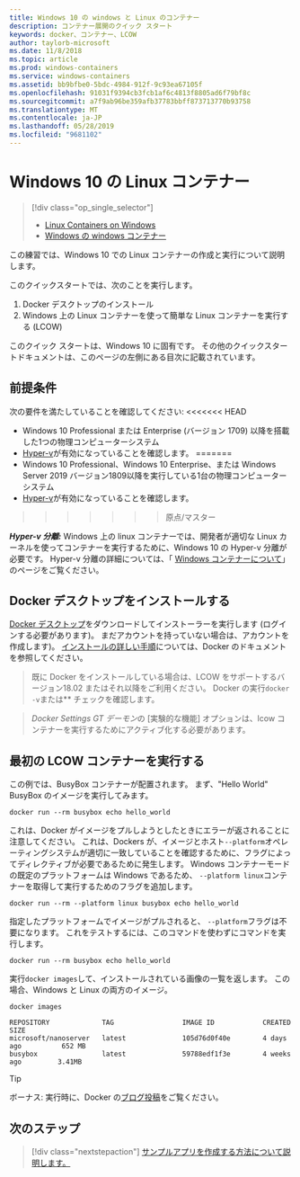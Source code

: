 ```yaml
---
title: Windows 10 の windows と Linux のコンテナー
description: コンテナー展開のクイック スタート
keywords: docker、コンテナー、LCOW
author: taylorb-microsoft
ms.date: 11/8/2018
ms.topic: article
ms.prod: windows-containers
ms.service: windows-containers
ms.assetid: bb9bfbe0-5bdc-4984-912f-9c93ea67105f
ms.openlocfilehash: 91031f9394cb3fcb1af6c4813f8805ad6f79bf8c
ms.sourcegitcommit: a7f9ab96be359afb37783bbff873713770b93758
ms.translationtype: MT
ms.contentlocale: ja-JP
ms.lasthandoff: 05/28/2019
ms.locfileid: "9681102"
---
```

# <a name="linux-containers-on-windows-10"></a>Windows 10 の Linux コンテナー

> [!div class="op_single_selector"]
> - [Linux Containers on Windows](quick-start-windows-10-linux.md)
> - [Windows の windows コンテナー](quick-start-windows-10.md)

この練習では、Windows 10 での Linux コンテナーの作成と実行について説明します。

このクイックスタートでは、次のことを実行します。

1. Docker デスクトップのインストール
2. Windows 上の Linux コンテナーを使って簡単な Linux コンテナーを実行する (LCOW)

このクイック スタートは、Windows 10 に固有です。 その他のクイックスタートドキュメントは、このページの左側にある目次に記載されています。

## <a name="prerequisites"></a>前提条件

次の要件を満たしていることを確認してください: <<<<<<< HEAD
- Windows 10 Professional または Enterprise (バージョン 1709) 以降を搭載した1つの物理コンピューターシステム
- [Hyper-v](https://docs.microsoft.com/virtualization/hyper-v-on-windows/reference/hyper-v-requirements)が有効になっていることを確認します。
=======
- Windows 10 Professional、Windows 10 Enterprise、または Windows Server 2019 バージョン1809以降を実行している1台の物理コンピューターシステム
- [Hyper-v](https://docs.microsoft.com/en-us/virtualization/hyper-v-on-windows/reference/hyper-v-requirements)が有効になっていることを確認します。
>>>>>>> 原点/マスター

***Hyper-v 分離:*** Windows 上の linux コンテナーでは、開発者が適切な Linux カーネルを使ってコンテナーを実行するために、Windows 10 の Hyper-v 分離が必要です。 Hyper-v 分離の詳細については、「 [Windows コンテナーについて](../about/index.md)」のページをご覧ください。

## <a name="install-docker-desktop"></a>Docker デスクトップをインストールする

[Docker デスクトップ](https://store.docker.com/editions/community/docker-ce-desktop-windows)をダウンロードしてインストーラーを実行します (ログインする必要があります)。 まだアカウントを持っていない場合は、アカウントを作成します)。 [インストールの詳しい手順](https://docs.docker.com/docker-for-windows/install)については、Docker のドキュメントを参照してください。

> 既に Docker をインストールしている場合は、LCOW をサポートするバージョン18.02 またはそれ以降をご利用ください。 Docker の実行`docker -v`または** チェックを確認します。

> *Docker Settings _GT_ デーモン*の [実験的な機能] オプションは、lcow コンテナーを実行するためにアクティブ化する必要があります。

## <a name="run-your-first-lcow-container"></a>最初の LCOW コンテナーを実行する

この例では、BusyBox コンテナーが配置されます。 まず、"Hello World" BusyBox のイメージを実行してみます。

```console
docker run --rm busybox echo hello_world
```

これは、Docker がイメージをプルしようとしたときにエラーが返されることに注意してください。 これは、Dockers が、イメージとホスト`--platform`オペレーティングシステムが適切に一致していることを確認するために、フラグによってディレクティブが必要であるために発生します。 Windows コンテナーモードの既定のプラットフォームは Windows であるため、 `--platform linux`コンテナーを取得して実行するためのフラグを追加します。

```console
docker run --rm --platform linux busybox echo hello_world
```

指定したプラットフォームでイメージがプルされると、 `--platform`フラグは不要になります。 これをテストするには、このコマンドを使わずにコマンドを実行します。

```console
docker run --rm busybox echo hello_world
```

実行`docker images`して、インストールされている画像の一覧を返します。 この場合、Windows と Linux の両方のイメージ。

```console
docker images

REPOSITORY             TAG                 IMAGE ID            CREATED             SIZE
microsoft/nanoserver   latest              105d76d0f40e        4 days ago          652 MB
busybox                latest              59788edf1f3e        4 weeks ago         3.41MB
```

> [!TIP]
> ボーナス: 実行時に、Docker の[ブログ投稿](https://blog.docker.com/2018/02/docker-for-windows-18-02-with-windows-10-fall-creators-update/)をご覧ください。

## <a name="next-steps"></a>次のステップ

> [!div class="nextstepaction"]
> [サンプルアプリを作成する方法について説明します。](./building-sample-app.md)
